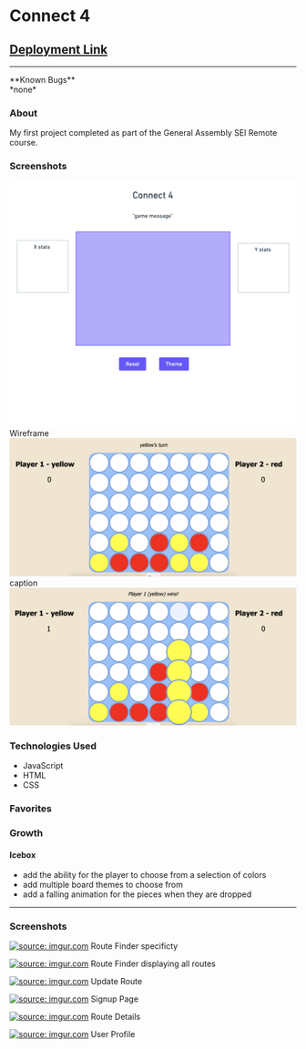 # Connect 4

## [Deployment Link](https://opconnect4.surge.sh)
<hr>
**Known Bugs**
<br>
*none*

### About
My first project completed as part of the General Assembly SEI Remote course.

### Screenshots
<img src="./images/wireframe.png" />
Wireframe

<img src="./images/screenshot3.png" />
caption

<img src="./images/screenshot2.png" />

### Technologies Used
* JavaScript
* HTML
* CSS

### Favorites

### Growth

#### Icebox
- add the ability for the player to choose from a selection of colors
- add multiple board themes to choose from
- add a falling animation for the pieces when they are dropped

- - - - - -

### Screenshots
<a href="https://imgur.com/wNCAcdK"><img src="https://i.imgur.com/wNCAcdK.png" title="source: imgur.com" /></a>
Route Finder specificty

<a href="https://imgur.com/hJNZWZp"><img src="https://i.imgur.com/hJNZWZp.png" title="source: imgur.com" /></a>
Route Finder displaying all routes

<a href="https://imgur.com/SbBXmQY"><img src="https://i.imgur.com/SbBXmQY.png" title="source: imgur.com" /></a>
Update Route

<a href="https://imgur.com/XlBrULC"><img src="https://i.imgur.com/XlBrULC.png" title="source: imgur.com" /></a>
Signup Page

<a href="https://imgur.com/dxNawLk"><img src="https://i.imgur.com/dxNawLk.png" title="source: imgur.com" /></a>
Route Details

<a href="https://imgur.com/rERctUz"><img src="https://i.imgur.com/rERctUz.png" title="source: imgur.com" /></a>
User Profile
